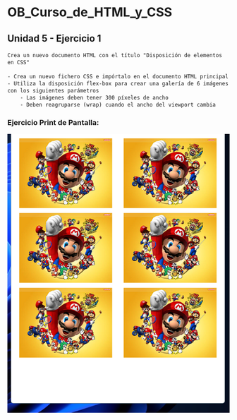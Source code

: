 # OB_Curso_de_HTML_y_CSS
## Unidad 5 - Ejercicio 1

```
Crea un nuevo documento HTML con el título "Disposición de elementos en CSS"

- Crea un nuevo fichero CSS e impórtalo en el documento HTML principal
- Utiliza la disposición flex-box para crear una galería de 6 imágenes con los siguientes parámetros
    - Las imágenes deben tener 300 píxeles de ancho
    - Deben reagruparse (wrap) cuando el ancho del viewport cambia
```
### Ejercicio Print de Pantalla:

![Print de pantall ejercicio](img.png)
